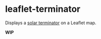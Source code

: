 # leaflet-terminator

Displays a [solar terminator](http://en.wikipedia.org/wiki/Terminator_(solar))
on a Leaflet map.

**WIP**
